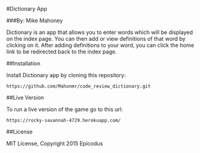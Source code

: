 #Dictionary App

###By: Mike Mahoney


Dictionary is an app that allows you to enter words which will be displayed
on the index page. You can then add or view definitions of that word by clicking
on it. After adding definitions to your word, you can click the home link to be
redirected back to the index page.

##Installation

Install Dictionary app by cloning this repository:
```
https://github.com/Mahonmr/code_review_dictionary.git
```

##Live Version

To run a live version of the game go to this url:
```
https://rocky-savannah-4729.herokuapp.com/
```

##License

MIT License, Copyright 2015 Epicodus
